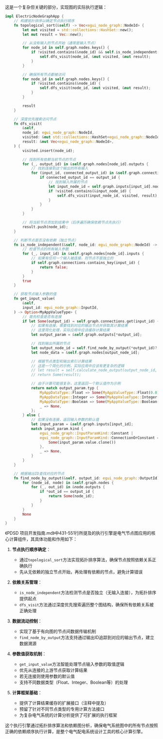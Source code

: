 
这是一个复杂但关键的部分，实现图的实际执行逻辑：

```rust
impl ElectricNodeGraphApp {
    // 构建拓扑排序以确定节点执行顺序
    fn topological_sort(&self) -> Vec<egui_node_graph::NodeId> {
        let mut visited = std::collections::HashSet::new();
        let mut result = Vec::new();

        // 从没有输入的节点开始（通常是输入节点）
        for node_id in self.graph.nodes.keys() {
            if !visited.contains(&node_id) && self.is_node_independent(node_id) {
                self.dfs_visit(node_id, &mut visited, &mut result);
            }
        }

        // 确保所有节点都被访问
        for node_id in self.graph.nodes.keys() {
            if !visited.contains(&node_id) {
                self.dfs_visit(node_id, &mut visited, &mut result);
            }
        }

        result
    }

    // 深度优先搜索访问节点
    fn dfs_visit(
        &self,
        node_id: egui_node_graph::NodeId,
        visited: &mut std::collections::HashSet<egui_node_graph::NodeId>,
        result: &mut Vec<egui_node_graph::NodeId>,
    ) {
        visited.insert(node_id);

        // 找到所有依赖当前节点的节点
        for (_, output_id) in &self.graph.nodes[node_id].outputs {
            // 找到连接到这个输出的所有输入
            for (input_id, connected_output_id) in &self.graph.connections {
                if connected_output_id == output_id {
                    // 找到输入所属的节点
                    let input_node_id = self.graph.inputs[input_id].node;
                    if !visited.contains(&input_node_id) {
                        self.dfs_visit(input_node_id, visited, result);
                    }
                }
            }
        }

        // 将当前节点添加到结果中（后序遍历确保依赖节点先执行）
        result.push(node_id);
    }

    // 判断节点是否没有依赖（独立节点）
    fn is_node_independent(&self, node_id: egui_node_graph::NodeId) -> bool {
        // 检查节点的所有输入参数
        for (_, input_id) in &self.graph.nodes[node_id].inputs {
            // 如果有任何一个输入被连接，则节点不是独立的
            if self.graph.connections.contains_key(input_id) {
                return false;
            }
        }
        true
    }

    // 获取节点输入参数的值
    fn get_input_value(
        &self,
        input_id: egui_node_graph::InputId,
    ) -> Option<MyAppValueType> {
        // 首先检查是否有连接
        if let Some(output_id) = self.graph.connections.get(input_id) {
            // 如果有连接，需要找到对应的输出节点并获取其计算结果
            // 这里简化处理，实际应用中应该缓存计算结果
            let output_param = &self.graph.outputs[*output_id];

            // 找到输出所属的节点
            let output_node_id = self.find_node_by_output(*output_id)?;
            let node_data = &self.graph.nodes[output_node_id];

            // 根据节点类型和输出索引计算结果
            // 这是一个简化的示例，实际应用中应该有更复杂的逻辑
            // let result = self.calculate_node_output(output_node_id, output_id);
            // return Some(result);

            // 由于计算可能很复杂，这里返回一个默认值作为示例
            return match output_param.typ {
                MyAppDataType::Float => Some(MyAppValueType::Float(0.0)),
                MyAppDataType::Integer => Some(MyAppValueType::Integer(0)),
                MyAppDataType::Boolean => Some(MyAppValueType::Boolean(false)),
                _ => None,
            };
        } else {
            // 如果没有连接，返回输入参数的默认值
            let input_param = &self.graph.inputs[input_id];
            match input_param.kind {
                egui_node_graph::InputParamKind::Constant |
                egui_node_graph::InputParamKind::ConnectionOrConstant => {
                    Some(input_param.value.clone())
                },
                _ => None,
            }
        }
    }

    // 根据输出ID查找对应的节点
    fn find_node_by_output(&self, output_id: egui_node_graph::OutputId) -> Option<egui_node_graph::NodeId> {
        for (node_id, node) in &self.graph.nodes {
            for (_, out_id) in &node.outputs {
                if *out_id == output_id {
                    return Some(node_id);
                }
            }
        }
        None
    }
}
```
          
《PDSD 项目开发指南.md》中431-551行所提及的执行引擎是电气节点图应用的核心计算组件，其具体功能和作用如下：

1. **节点执行顺序确定**：
   - 通过`topological_sort`方法实现拓扑排序算法，确保节点按照依赖关系正确执行
   - 先从无依赖的独立节点开始，再处理有依赖的节点，避免计算错误

2. **依赖关系管理**：
   - `is_node_independent`方法检测节点是否独立（无输入连接），为拓扑排序提供起点
   - `dfs_visit`方法通过深度优先搜索遍历整个图结构，确保所有依赖关系被正确处理

3. **数据流动控制**：
   - 实现了基于有向图的节点间数据传输机制
   - `find_node_by_output`方法支持通过输出ID追踪到对应的输出节点，建立数据溯源

4. **参数值获取机制**：
   - `get_input_value`方法智能处理节点输入参数的取值逻辑
   - 优先从连接的上游节点获取计算结果
   - 若无连接则使用参数的默认值
   - 支持不同数据类型（Float、Integer、Boolean等）的处理

5. **计算框架基础**：
   - 提供了计算结果缓存的扩展接口（注释中提及）
   - 预留了针对不同节点类型的专用计算方法接口
   - 为复杂电气系统的计算分析提供了可扩展的执行框架

这个执行引擎通过拓扑排序算法和依赖图分析，确保电气系统图中的所有节点按照正确的依赖顺序执行计算，是整个电气配电系统设计工具的核心计算引擎。
        